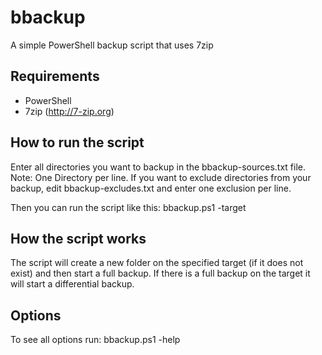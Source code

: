 # bbackup
A simple PowerShell backup script that uses 7zip

## Requirements
* PowerShell
* 7zip (http://7-zip.org)

## How to run the script

Enter all directories you want to backup in the bbackup-sources.txt file. Note: One Directory per line.
If you want to exclude directories from your backup, edit bbackup-excludes.txt and enter one exclusion per line.

Then you can run the script like this: bbackup.ps1 -target <TARGET>

## How the script works

The script will create a new folder on the specified target (if it does not exist) and then start a full backup. 
If there is a full backup on the target it will start a differential backup.

## Options

To see all options run: bbackup.ps1 -help
